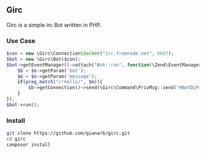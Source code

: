 ## Girc
Girc is a simple irc Bot written in PHP.

### Use Case
``` php
$con = new \Girc\Connection\Socket("irc.freenode.net", 6667);
$bot = new \Girc\Bot($con);
$bot->getEventManager()->attach("Bot::run", function(\Zend\EventManager\Event $e){
    $b = $e->getParam('bot');
    $m = $e->getParam('message');
    if(preg_match("/!hello/", $m)){
        $b->getConnection()->send(\Girc\Command\PrivMsg::send("#BotDiProva", "Hi!!"));
    }
});
$bot->run();
```

### Install
``` bash
git clone https://github.com/gianarb/girc.git
cd girc
composer install
```
